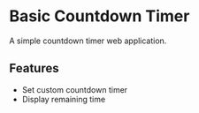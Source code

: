 # Basic Countdown Timer

A simple countdown timer web application.

## Features

- Set custom countdown timer
- Display remaining time